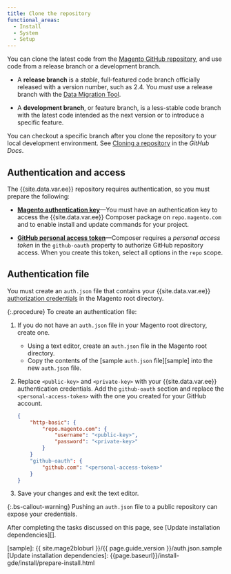 ```yaml
---
title: Clone the repository
functional_areas:
  - Install
  - System
  - Setup
---
```


You can clone the latest code from the [Magento GitHub repository][gh-repo], and use code from a release branch or a development branch.

-  A **release branch** is a _stable_, full-featured code branch officially released with a version number, such as 2.4. You _must_ use a release branch with the [Data Migration Tool][].

-  A **development branch**, or feature branch, is a less-stable code branch with the latest code intended as the next version or to introduce a specific feature.

You can checkout a specific branch after you clone the repository to your local development environment. See [Cloning a repository][gh-clone] in the _GitHub Docs_.

## Authentication and access

The {{site.data.var.ee}} repository requires authentication, so you must prepare the following:

-  **[Magento authentication key][]**—You must have an authentication key to access the {{site.data.var.ee}} Composer package on `repo.magento.com` and to enable install and update commands for your project.

-  **[GitHub personal access token][gh-token]**—Composer requires a _personal access token_ in the `github-oauth` property to authorize GitHub repository access. When you create this token, select all options in the `repo` scope.

## Authentication file

You must create an `auth.json` file that contains your {{site.data.var.ee}} [authorization credentials][] in the Magento root directory.

{:.procedure}
To create an authentication file:

1. If you do not have an `auth.json` file in your Magento root directory, create one.

   -  Using a text editor, create an `auth.json` file in the Magento root directory.
   -  Copy the contents of the [sample `auth.json` file][sample] into the new `auth.json` file.

1. Replace `<public-key>` and `<private-key>` with your {{site.data.var.ee}} authentication credentials. Add the `github-oauth` section and replace the `<personal-access-token>` with the one you created for your GitHub account.

   ```json
   {
       "http-basic": {
           "repo.magento.com": {
               "username": "<public-key>",
               "password": "<private-key>"
           }
       }
       "github-oauth": {
           "github.com": "<personal-access-token>"
       }
   }
   ```

1. Save your changes and exit the text editor.

{:.bs-callout-warning}
Pushing an `auth.json` file to a public repository can expose your credentials.

After completing the tasks discussed on this page, see [Update installation dependencies][].

<!-- LINK DEFINITIONS -->
[authorization credentials]: {{page.baseurl}}/install-gde/prereq/connect-auth.html
[Data Migration Tool]: {{page.baseurl}}/migration/bk-migration-guide.html
[gh-clone]: https://help.github.com/articles/cloning-a-repository-from-github/
[gh-repo]: https://github.com/magento/magento2
[gh-token]: https://help.github.com/articles/creating-a-personal-access-token-for-the-command-line/
[Magento authentication key]: {{page.baseurl}}/install-gde/prereq/connect-auth.html
[sample]: {{ site.mage2bloburl }}/{{ page.guide_version }}/auth.json.sample
[Update installation dependencies]: {{page.baseurl}}/install-gde/install/prepare-install.html
